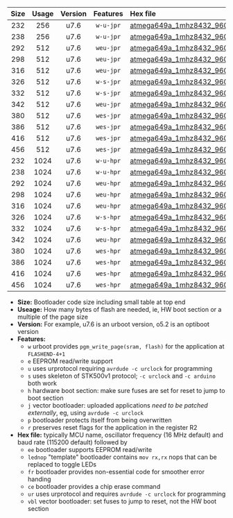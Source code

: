 |Size|Usage|Version|Features|Hex file|
|:-:|:-:|:-:|:-:|:--|
|232|256|u7.6|`w-u-jpr`|[atmega649a_1mhz8432_9600bps_ur_vbl.hex](https://raw.githubusercontent.com/stefanrueger/urboot/main/atmega649a_1mhz8432_9600bps_ur_vbl.hex)|
|238|256|u7.6|`w-u-jpr`|[atmega649a_1mhz8432_9600bps_lednop_ur_vbl.hex](https://raw.githubusercontent.com/stefanrueger/urboot/main/atmega649a_1mhz8432_9600bps_lednop_ur_vbl.hex)|
|292|512|u7.6|`weu-jpr`|[atmega649a_1mhz8432_9600bps_ee_ur_vbl.hex](https://raw.githubusercontent.com/stefanrueger/urboot/main/atmega649a_1mhz8432_9600bps_ee_ur_vbl.hex)|
|298|512|u7.6|`weu-jpr`|[atmega649a_1mhz8432_9600bps_ee_lednop_ur_vbl.hex](https://raw.githubusercontent.com/stefanrueger/urboot/main/atmega649a_1mhz8432_9600bps_ee_lednop_ur_vbl.hex)|
|316|512|u7.6|`weu-jpr`|[atmega649a_1mhz8432_9600bps_ee_lednop_fr_ur_vbl.hex](https://raw.githubusercontent.com/stefanrueger/urboot/main/atmega649a_1mhz8432_9600bps_ee_lednop_fr_ur_vbl.hex)|
|326|512|u7.6|`w-s-jpr`|[atmega649a_1mhz8432_9600bps_vbl.hex](https://raw.githubusercontent.com/stefanrueger/urboot/main/atmega649a_1mhz8432_9600bps_vbl.hex)|
|332|512|u7.6|`w-s-jpr`|[atmega649a_1mhz8432_9600bps_lednop_vbl.hex](https://raw.githubusercontent.com/stefanrueger/urboot/main/atmega649a_1mhz8432_9600bps_lednop_vbl.hex)|
|342|512|u7.6|`weu-jpr`|[atmega649a_1mhz8432_9600bps_ee_lednop_fr_ce_ur_vbl.hex](https://raw.githubusercontent.com/stefanrueger/urboot/main/atmega649a_1mhz8432_9600bps_ee_lednop_fr_ce_ur_vbl.hex)|
|380|512|u7.6|`wes-jpr`|[atmega649a_1mhz8432_9600bps_ee_vbl.hex](https://raw.githubusercontent.com/stefanrueger/urboot/main/atmega649a_1mhz8432_9600bps_ee_vbl.hex)|
|386|512|u7.6|`wes-jpr`|[atmega649a_1mhz8432_9600bps_ee_lednop_vbl.hex](https://raw.githubusercontent.com/stefanrueger/urboot/main/atmega649a_1mhz8432_9600bps_ee_lednop_vbl.hex)|
|416|512|u7.6|`wes-jpr`|[atmega649a_1mhz8432_9600bps_ee_lednop_fr_vbl.hex](https://raw.githubusercontent.com/stefanrueger/urboot/main/atmega649a_1mhz8432_9600bps_ee_lednop_fr_vbl.hex)|
|456|512|u7.6|`wes-jpr`|[atmega649a_1mhz8432_9600bps_ee_lednop_fr_ce_vbl.hex](https://raw.githubusercontent.com/stefanrueger/urboot/main/atmega649a_1mhz8432_9600bps_ee_lednop_fr_ce_vbl.hex)|
|232|1024|u7.6|`w-u-hpr`|[atmega649a_1mhz8432_9600bps_ur.hex](https://raw.githubusercontent.com/stefanrueger/urboot/main/atmega649a_1mhz8432_9600bps_ur.hex)|
|238|1024|u7.6|`w-u-hpr`|[atmega649a_1mhz8432_9600bps_lednop_ur.hex](https://raw.githubusercontent.com/stefanrueger/urboot/main/atmega649a_1mhz8432_9600bps_lednop_ur.hex)|
|292|1024|u7.6|`weu-hpr`|[atmega649a_1mhz8432_9600bps_ee_ur.hex](https://raw.githubusercontent.com/stefanrueger/urboot/main/atmega649a_1mhz8432_9600bps_ee_ur.hex)|
|298|1024|u7.6|`weu-hpr`|[atmega649a_1mhz8432_9600bps_ee_lednop_ur.hex](https://raw.githubusercontent.com/stefanrueger/urboot/main/atmega649a_1mhz8432_9600bps_ee_lednop_ur.hex)|
|316|1024|u7.6|`weu-hpr`|[atmega649a_1mhz8432_9600bps_ee_lednop_fr_ur.hex](https://raw.githubusercontent.com/stefanrueger/urboot/main/atmega649a_1mhz8432_9600bps_ee_lednop_fr_ur.hex)|
|326|1024|u7.6|`w-s-hpr`|[atmega649a_1mhz8432_9600bps.hex](https://raw.githubusercontent.com/stefanrueger/urboot/main/atmega649a_1mhz8432_9600bps.hex)|
|332|1024|u7.6|`w-s-hpr`|[atmega649a_1mhz8432_9600bps_lednop.hex](https://raw.githubusercontent.com/stefanrueger/urboot/main/atmega649a_1mhz8432_9600bps_lednop.hex)|
|342|1024|u7.6|`weu-hpr`|[atmega649a_1mhz8432_9600bps_ee_lednop_fr_ce_ur.hex](https://raw.githubusercontent.com/stefanrueger/urboot/main/atmega649a_1mhz8432_9600bps_ee_lednop_fr_ce_ur.hex)|
|380|1024|u7.6|`wes-hpr`|[atmega649a_1mhz8432_9600bps_ee.hex](https://raw.githubusercontent.com/stefanrueger/urboot/main/atmega649a_1mhz8432_9600bps_ee.hex)|
|386|1024|u7.6|`wes-hpr`|[atmega649a_1mhz8432_9600bps_ee_lednop.hex](https://raw.githubusercontent.com/stefanrueger/urboot/main/atmega649a_1mhz8432_9600bps_ee_lednop.hex)|
|416|1024|u7.6|`wes-hpr`|[atmega649a_1mhz8432_9600bps_ee_lednop_fr.hex](https://raw.githubusercontent.com/stefanrueger/urboot/main/atmega649a_1mhz8432_9600bps_ee_lednop_fr.hex)|
|456|1024|u7.6|`wes-hpr`|[atmega649a_1mhz8432_9600bps_ee_lednop_fr_ce.hex](https://raw.githubusercontent.com/stefanrueger/urboot/main/atmega649a_1mhz8432_9600bps_ee_lednop_fr_ce.hex)|

- **Size:** Bootloader code size including small table at top end
- **Useage:** How many bytes of flash are needed, ie, HW boot section or a multiple of the page size
- **Version:** For example, u7.6 is an urboot version, o5.2 is an optiboot version
- **Features:**
  + `w` urboot provides `pgm_write_page(sram, flash)` for the application at `FLASHEND-4+1`
  + `e` EEPROM read/write support
  + `u` uses urprotocol requiring `avrdude -c urclock` for programming
  + `s` uses skeleton of STK500v1 protocol; `-c urclock` and `-c arduino` both work
  + `h` hardware boot section: make sure fuses are set for reset to jump to boot section
  + `j` vector bootloader: uploaded applications *need to be patched externally*, eg, using `avrdude -c urclock`
  + `p` bootloader protects itself from being overwritten
  + `r` preserves reset flags for the application in the register R2
- **Hex file:** typically MCU name, oscillator frequency (16 MHz default) and baud rate (115200 default) followed by
  + `ee` bootloader supports EEPROM read/write
  + `lednop` "template" bootloader contains `mov rx,rx` nops that can be replaced to toggle LEDs
  + `fr` bootloader provides non-essential code for smoother error handing
  + `ce` bootloader provides a chip erase command
  + `ur` uses urprotocol and requires `avrdude -c urclock` for programming
  + `vbl` vector bootloader: set fuses to jump to reset, not the HW boot section
